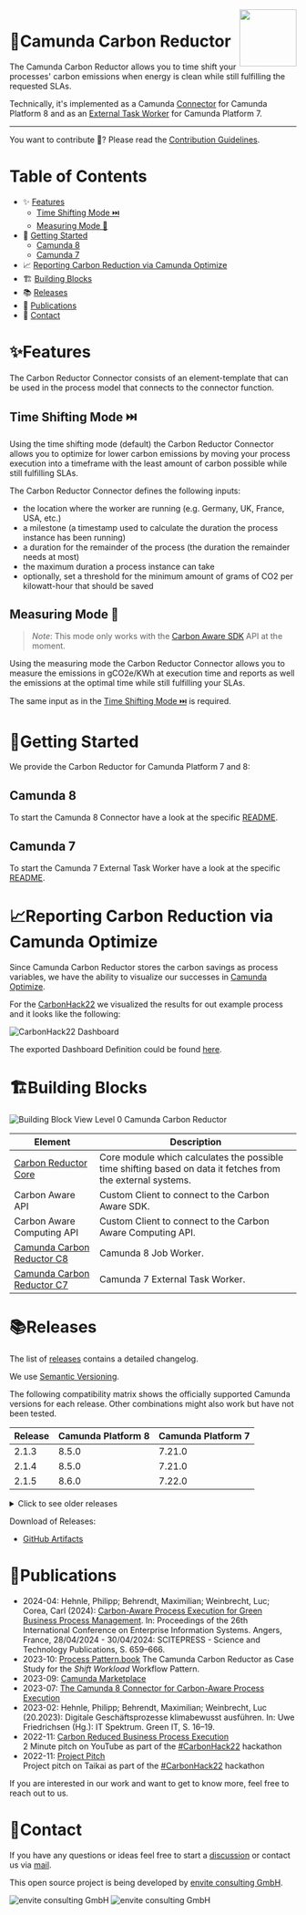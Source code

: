 <img align="right" width="100" src="./assets/Logo/logo-listing.svg">

# 🌱Camunda Carbon Reductor

The Camunda Carbon Reductor allows you to time shift your processes' carbon emissions when energy is clean while still fulfilling the requested SLAs.

Technically, it's implemented as a Camunda [Connector](https://docs.camunda.io/docs/components/connectors/introduction-to-connectors/) for Camunda Platform 8 and as an [External Task Worker](https://docs.camunda.org/manual/latest/user-guide/process-engine/external-tasks/) for Camunda Platform 7.

---

You want to contribute 🌱? Please read the [Contribution Guidelines](CONTRIBUTING.md).

# Table of Contents

* ✨ [Features](#features)
  * [Time Shifting Mode ⏭️](#time-shifting-mode-)
  * [Measuring Mode 📏](#measuring-mode-)
* 🚀 [Getting Started](#getting-started)
  * [Camunda 8](#camunda-8)
  * [Camunda 7](#camunda-7)
* 📈 [Reporting Carbon Reduction via Camunda Optimize](#reporting-carbon-reduction-via-camunda-optimize)
* 🏗️ [Building Blocks](#building-blocks)
* 📚 [Releases](#releases)
* 📆 [Publications](#publications)
* 📨 [Contact](#contact)

# ✨Features

The Carbon Reductor Connector consists of an element-template that can be used in the process
model that connects to the connector function.

## Time Shifting Mode ⏭️

Using the time shifting mode (default) the Carbon Reductor Connector allows you to
optimize for lower carbon emissions by moving your process execution into a timeframe with the least amount 
of carbon possible while still fulfilling SLAs.

The Carbon Reductor Connector defines the following inputs:

- the location where the worker are running (e.g. Germany, UK, France, USA, etc.)
- a milestone (a timestamp used to calculate the duration the process instance has been running)
- a duration for the remainder of the process (the duration the remainder needs at most)
- the maximum duration a process instance can take
- optionally, set a threshold for the minimum amount of grams of CO2 per kilowatt-hour that should be saved

## Measuring Mode 📏

> *Note*: This mode only works with the [Carbon Aware SDK](./api/api-carbon-aware/README.md) API at the moment.

Using the measuring mode the Carbon Reductor Connector allows you to measure the emissions in gCO2e/KWh at 
execution time and reports as well the emissions at the optimal time while still fulfilling your SLAs.

The same input as in the [Time Shifting Mode ⏭️](#time-shifting-mode-) is required.

# 🚀Getting Started

We provide the Carbon Reductor for Camunda Platform 7 and 8:

## Camunda 8

To start the Camunda 8 Connector have a look at the specific [README](./camunda-carbon-reductor-c8/README.md).

## Camunda 7

To start the Camunda 7 External Task Worker have a look at the specific [README](./camunda-carbon-reductor-c7/README.md).

# 📈Reporting Carbon Reduction via Camunda Optimize

Since Camunda Carbon Reductor stores the carbon savings as process variables, 
we have the ability to visualize our successes in [Camunda Optimize](https://camunda.com/de/platform/optimize/).

For the [CarbonHack22](https://taikai.network/gsf/hackathons/carbonhack22/projects/cl9czuvwy65500401uzm9hfwbs9/idea) 
we visualized the results for out example process and it looks like the following: 

![CarbonHack22 Dashboard](assets/CarbonHack22-Camunda-Optimize-Dashboard.png)

The exported Dashboard Definition could be found [here](assets/optimize-dashboard-definition.json).

# 🏗Building Blocks

![Building Block View Level 0 Camunda Carbon Reductor](assets/diagram/generated/building-block-view-level-0.png)

| Element                                                                              | Description                                                                                                 |
|--------------------------------------------------------------------------------------|-------------------------------------------------------------------------------------------------------------|
| [Carbon Reductor Core](./carbon-reductor-core/README.md#building-blocks)             | Core module which calculates the possible time shifting based on data it fetches from the external systems. |
| Carbon Aware API                                                                     | Custom Client to connect to the Carbon Aware SDK.                                                           |
| Carbon Aware Computing API                                                           | Custom Client to connect to the Carbon Aware Computing API.                                                 |
| [Camunda Carbon Reductor C8](./camunda-carbon-reductor-c8/README.md#building-blocks) | Camunda 8 Job Worker.                                                                                       |
| [Camunda Carbon Reductor C7](./camunda-carbon-reductor-c7/README.md#building-blocks) | Camunda 7 External Task Worker.                                                                             |


# 📚Releases

The list of [releases](https://github.com/envite-consulting/camunda-carbon-reductor/releases) contains a detailed changelog.

We use [Semantic Versioning](https://semver.org/).

The following compatibility matrix shows the officially supported Camunda versions for each release.
Other combinations might also work but have not been tested.

| Release | Camunda Platform 8 | Camunda Platform 7 |
|---------|--------------------|--------------------|
| 2.1.3   | 8.5.0              | 7.21.0             |
| 2.1.4   | 8.5.0              | 7.21.0             |
| 2.1.5   | 8.6.0              | 7.22.0             |

<details>


<summary>Click to see older releases</summary>

| Release | Camunda Platform 8 | Camunda Platform 7 |
|---------|--------------------|--------------------|
| 1.0.0   | 8.1.0              | 7.18.0             |
| 1.1.0   | 8.2.0              | 7.19.0             |
| 2.0.0   | 8.2.3              | 7.19.0             |
| 2.0.1   | 8.2.3              | 7.19.0             |
| 2.0.2   | 8.2.3              | 7.19.0             |
| 2.0.3   | 8.3.0              | 7.19.0             |
| 2.1.0   | 8.3.0              | 7.20.0             |
| 2.1.1   | 8.4.0              | 7.20.0             |
| 2.1.2   | 8.5.0              | 7.21.0             |
| 2.1.3   | 8.5.0              | 7.21.0             |
| 2.1.4   | 8.5.0              | 7.21.0             |
| 2.1.5   | 8.6.0              | 7.22.0             |

</details>

Download of Releases:
* [GitHub Artifacts](https://github.com/envite-consulting/camunda-carbon-reductor/releases)


# 📆Publications

* 2024-04: Hehnle, Philipp; Behrendt, Maximilian; Weinbrecht, Luc; Corea, Carl (2024): [Carbon-Aware Process Execution for Green Business Process Management](https://www.scitepress.org/PublicationsDetail.aspx?ID=gVUFPh60DTc=&t=1). In: Proceedings of the 26th International Conference on Enterprise Information Systems. Angers, France, 28/04/2024 - 30/04/2024: SCITEPRESS - Science and Technology Publications, S. 659–666.
* 2023-10: [Process Pattern.book](https://process-pattern.app/book/case-studies/envite-camunda-carbon-reductor) 
  The Camunda Carbon Reductor as Case Study for the _Shift Workload_ Workflow Pattern.
* 2023-09: [Camunda Marketplace](https://marketplace.camunda.com/en-US/apps/419555/carbon-reductor)
* 2023-07: [The Camunda 8 Connector for Carbon-Aware Process Execution](https://bit.ly/3NZ5LMz)
* 2023-02: Hehnle, Philipp; Behrendt, Maximilian; Weinbrecht, Luc (20.2023): Digitale Geschäftsprozesse klimabewusst ausführen. In: Uwe Friedrichsen (Hg.): IT Spektrum. Green IT, S. 16–19.
* 2022-11: [Carbon Reduced Business Process Execution](https://youtu.be/sGW5MJoOxPk)  
  2 Minute pitch on YouTube as part of the [#CarbonHack22](https://greensoftware.foundation/articles/carbonhack22) hackathon
* 2022-11: [Project Pitch](https://taikai.network/gsf/hackathons/carbonhack22/projects/cl9czuvwy65500401uzm9hfwbs9/idea)  
  Project pitch on Taikai as part of the [#CarbonHack22](https://greensoftware.foundation/articles/carbonhack22) hackathon

If you are interested in our work and want to get to know more, feel free to reach out to us.

# 📨Contact

If you have any questions or ideas feel free to start a [discussion](https://github.com/envite-consulting/carbonaware-process-automation/discussions) or contact us via [mail](mailto:carbon-reductor@envite.de).

This open source project is being developed by [envite consulting GmbH](https://envite.de).

![envite consulting GmbH](assets/envite-black.png#gh-light-mode-only)
![envite consulting GmbH](assets/envite-white.png#gh-dark-mode-only)
